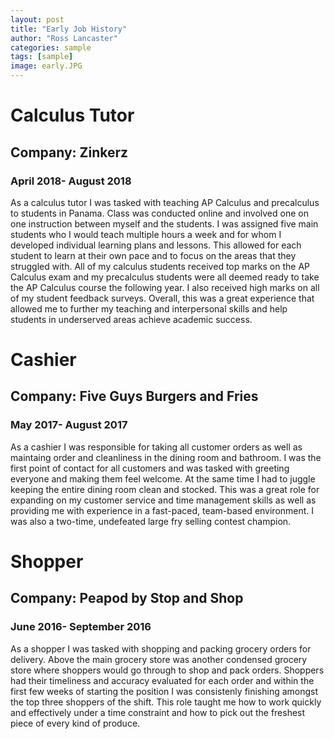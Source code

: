 ```yaml
---
layout: post
title: "Early Job History"
author: "Ross Lancaster"
categories: sample
tags: [sample]
image: early.JPG
---
```


# Calculus Tutor
## Company: Zinkerz
### April 2018- August 2018

As a calculus tutor I was tasked with teaching AP Calculus and precalculus to students in Panama. Class was conducted online and involved one on one instruction between myself and the students. I was assigned five main students who I would teach multiple hours a week and for whom I developed individual learning plans and lessons. This allowed for each student to learn at their own pace and to focus on the areas that they struggled with. All of my calculus students received top marks on the AP Calculus exam and my precalculus students were all deemed ready to take the AP Calculus course the following year. I also received high marks on all of my student feedback surveys. Overall, this was a great experience that allowed me to further my teaching and interpersonal skills and help students in underserved areas achieve academic success. 

# Cashier 
## Company: Five Guys Burgers and Fries
### May 2017- August 2017

As a cashier I was responsible for taking all customer orders as well as maintaing order and cleanliness in the dining room and bathroom. I was the first point of contact for all customers and was tasked with greeting everyone and making them feel welcome. At the same time I had to juggle keeping the entire dining room clean and stocked. This was a great role for expanding on my customer service and time management skills as well as providing me with experience in a fast-paced, team-based environment. I was also a two-time, undefeated large fry selling contest champion. 

# Shopper
## Company: Peapod by Stop and Shop
### June 2016- September 2016

As a shopper I was tasked with shopping and packing grocery orders for delivery. Above the main grocery store was another condensed grocery store where shoppers would go through to shop and pack orders. Shoppers had their timeliness and accuracy evaluated for each order and within the first few weeks of starting the position I was consistenly finishing amongst the top three shoppers of the shift. This role taught me how to work quickly and effectively under a time constraint and how to pick out the freshest piece of every kind of produce. 
